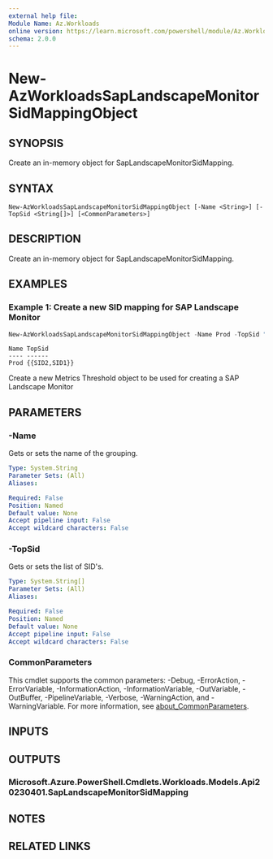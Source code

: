 ```yaml
---
external help file:
Module Name: Az.Workloads
online version: https://learn.microsoft.com/powershell/module/Az.Workloads/new-AzWorkloadsSapLandscapeMonitorSidMappingObject
schema: 2.0.0
---
```


# New-AzWorkloadsSapLandscapeMonitorSidMappingObject

## SYNOPSIS
Create an in-memory object for SapLandscapeMonitorSidMapping.

## SYNTAX

```
New-AzWorkloadsSapLandscapeMonitorSidMappingObject [-Name <String>] [-TopSid <String[]>] [<CommonParameters>]
```

## DESCRIPTION
Create an in-memory object for SapLandscapeMonitorSidMapping.

## EXAMPLES

### Example 1: Create a new SID mapping for SAP Landscape Monitor
```powershell
New-AzWorkloadsSapLandscapeMonitorSidMappingObject -Name Prod -TopSid "{SID2,SID1}"
```

```output
Name TopSid
---- ------
Prod {{SID2,SID1}}
```

Create a new Metrics Threshold object to be used for creating a SAP Landscape Monitor

## PARAMETERS

### -Name
Gets or sets the name of the grouping.

```yaml
Type: System.String
Parameter Sets: (All)
Aliases:

Required: False
Position: Named
Default value: None
Accept pipeline input: False
Accept wildcard characters: False
```

### -TopSid
Gets or sets the list of SID's.

```yaml
Type: System.String[]
Parameter Sets: (All)
Aliases:

Required: False
Position: Named
Default value: None
Accept pipeline input: False
Accept wildcard characters: False
```

### CommonParameters
This cmdlet supports the common parameters: -Debug, -ErrorAction, -ErrorVariable, -InformationAction, -InformationVariable, -OutVariable, -OutBuffer, -PipelineVariable, -Verbose, -WarningAction, and -WarningVariable. For more information, see [about_CommonParameters](http://go.microsoft.com/fwlink/?LinkID=113216).

## INPUTS

## OUTPUTS

### Microsoft.Azure.PowerShell.Cmdlets.Workloads.Models.Api20230401.SapLandscapeMonitorSidMapping

## NOTES

## RELATED LINKS


